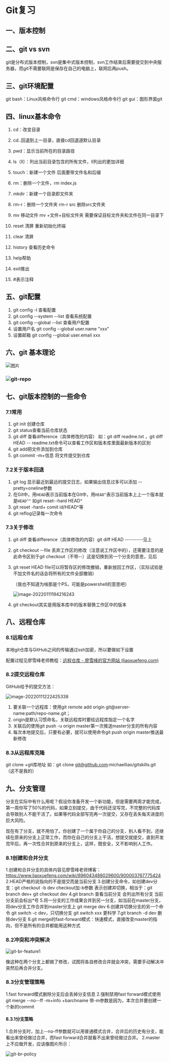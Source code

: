 # Git复习

## 一、版本控制

## 二、git vs svn

git是分布式版本控制，svn是集中式版本控制，svn工作结束后需要提交到中央服务器，而git不需要联网是保存在自己的电脑上，联网后再push。

## 三、git环境配置
git bash：Linux风格命令行
git cmd：windows风格命令行
git gui：图形界面git

## 四、linux基本命令

1. cd：改变目录

2. cd..回退到上一目录，直接cd回退道默认目录

3. pwd：显示当前所在的目录路径

4. ls（ll）：列出当前目录包含的所有文件，ll列出的更加详细

5. touch：新建一个文件 后面要带文件名和后缀

6. rm：删除一个文件，rm index.js

7. mkdir：新建一个目录即文件夹

8. rm-r：删除一个文件夹 rm-r src 删除src文件夹

9. mv 移动文件 mv +文件+目标文件夹 需要保证目标文件夹和文件在同一目录下

10. reset 清屏 重新初始化终端

11. clear 清屏

12. history 查看历史命令

13. help帮助

14. exit推出

15. #表示注释

## 五、git配置
1. git config -l 查看配置
2. git config --system --list 查看系统配置
3. git config --global --list 查看用户配置
4. 设置用户名 git config --global user.name "xxx"
5. 设置邮箱 git config --global user.email xxx
## 六、git 基本理论

![图片](https://mmbiz.qpic.cn/mmbiz_png/uJDAUKrGC7Ksu8UlITwMlbX3kMGtZ9p0NJ4L9OPI9ia1MmibpvDd6cSddBdvrlbdEtyEOrh4CKnWVibyfCHa3lzXw/640?wx_fmt=png&tp=webp&wxfrom=5&wx_lazy=1&wx_co=1)

### ![git-repo](https://www.liaoxuefeng.com/files/attachments/919020037470528/0)

## 七、git版本控制的一些命令

### 7.1常用
1. git init 创建仓库
2. git status查看当前仓库状态
3. git diff 查看difference（具体修改的内容） 如：git diff readme.txt ，git diff HEAD -- readme.txt命令可以查看工作区和版本库里面最新版本的区别
4. git add<filename>把文件添加到仓库
5. git commit -m+信息 将文件提交到仓库

### 7.2关于版本回退 

1. git log 显示最近到最远的提交日志，如果输出信息过多可以添加 --pretty=oneline参数
2. 在Git中，用`HEAD`表示当前版本在Git中，用`HEAD^`表示当前版本上上一个版本就是`HEAD^^`  如git reset--hard HEAD^
3. git reset -hard+ comit id/HEAD^等
4. git reflog记录每一次命令

### 7.3关于修改

1. git diff 查看difference（具体修改的内容）git diff HEAD ---------见上

2. git checkout --file 丢弃工作区的修改（注意说工作区中的），还需要注意的是此命令区别于git checkout（不带--）这是切换到另一个分支的意思，见后

3. git reset HEAD file可以将暂存区的修改撤销，重新放回工作区，（实际试验是不加文件名的话会将所有的文件全部撤销）

   （我也不知道为啥那是个PS，可能是powershell的意思吧）

   ![image-20220111194216243](C:\Users\86184\AppData\Roaming\Typora\typora-user-images\image-20220111194216243.png)

4. git checkout其实是用版本库中的版本替换工作区中的版本

## 八、远程仓库
### 8.1远程仓库

本地git仓库与GitHub之间的传输通过ssh加密，所以要做如下设置

配置过程见廖雪峰老师教程：[远程仓库 - 廖雪峰的官方网站 (liaoxuefeng.com)](https://www.liaoxuefeng.com/wiki/896043488029600/896954117292416#0)

### 8.2提交远程仓库
GitHub给予的提交方法：

![image-20220111222425338](C:\Users\86184\AppData\Roaming\Typora\typora-user-images\image-20220111222425338.png)

1. 要关联一个远程库：使用git remote add origin git@server-name:path/repo-name.git；
2. origin是默认习惯命名，关联远程库时要给远程库指定一个名字
3. 关联后的使用git push -u origin master第一次推送master分支的所有内容
4. 每次本地提交后，只要有必要，就可以使用命令git push origin master推送最新修改

### 8.3从远程库克隆
git clone +git库地址 如：git clone git@github.com:michaelliao/gitskills.git（这不是我的）

## 九、分支管理

​		分支在实际中有什么用呢？假设你准备开发一个新功能，但是需要两周才能完成，第一周你写了50%的代码，如果立刻提交，由于代码还没写完，不完整的代码库会导致别人不能干活了。如果等代码全部写完再一次提交，又存在丢失每天进度的巨大风险。

​		现在有了分支，就不用怕了。你创建了一个属于你自己的分支，别人看不到，还继续在原来的分支上正常工作，而你在自己的分支上干活，想提交就提交，直到开发完毕后，再一次性合并到原来的分支上，这样，既安全，又不影响别人工作。

### 8.1创建和合并分支
1.创建和合并分支的具体内容见廖雪峰老师博客：https://www.liaoxuefeng.com/wiki/896043488029600/900003767775424
2.HEAD严格的说指向的不是提交而是当前分支
3.创建分支命令，如创建dev分支：git checkout -b dev  checkout加-b参数 表示创建并切换，相当于：git branch dev+ git checkout dev
4.git branch 查看当前分支 会列出所有分支 当前分支前会标出*号
5.将一分支的工作成果合并到另一分支，如当前在master分支，将dev分支工作合并到master分支上 git merge dev
6.创建并切换分支的另一个命令 git switch -c dev，只切换分支 git switch xxx 更科学
7.git branch -d dev 删除dev分支
8.git merge的fast-forward模式：快速模式，直接改变master的指向，但不是所有的合并都能用这种方式

### 8.2冲突和冲突解决

![git-br-feature1](https://www.liaoxuefeng.com/files/attachments/919023000423040/0)

像这种在两个分支上都做了修改，试图将各自修改合并就会冲突，需要手动解决冲突然后再合并分支。

### 8.3分支管理策略
1.fast forward模式删除分支后会丢掉分支信息
2.强制禁用fast forward模式使用 git merge --no--ff -m+info +barchname  带-m参数是因为，本次合并要创建一个新的commit
#### 8.3.1分支策略
1.合并分支时，加上--no-ff参数就可以用普通模式合并，合并后的历史有分支，能看出来曾经做过合并，而fast forward合并就看不出来曾经做过合并。
2.master上不应做开发，应该像图片所示：

![git-br-policy](https://www.liaoxuefeng.com/files/attachments/919023260793600/0)



